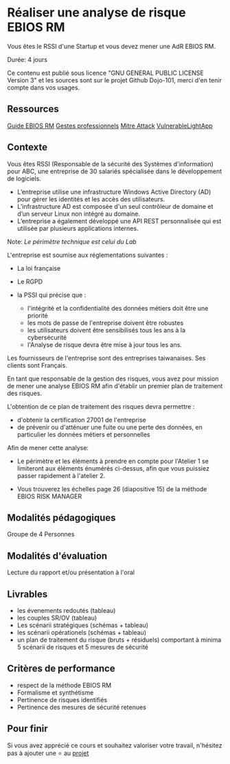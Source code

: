 # Réaliser une analyse de risque EBIOS RM

Vous êtes le RSSI d'une Startup et vous devez mener une AdR EBIOS RM.

Durée: 4 jours

Ce contenu est publié sous licence "GNU GENERAL PUBLIC LICENSE Version 3" et les sources sont sur le projet Github Dojo-101, merci d'en tenir compte dans vos usages.

## Ressources

[Guide EBIOS RM](https://cyber.gouv.fr/publications/la-methode-ebios-risk-manager-le-guide)
[Gestes professionnels](https://github.com/Aif4thah/Dojo-101)
[Mitre Attack](https://attack.mitre.org/)
[VulnerableLightApp](https://github.com/Aif4thah/VulnerableLightApp)

## Contexte

Vous êtes RSSI (Responsable de la sécurité des Systèmes d'information) pour ABC, une entreprise de 30 salariés spécialisée dans le développement de logiciels. 

* L’entreprise utilise une infrastructure Windows Active Directory (AD) pour gérer les identités et les accès des utilisateurs. 
* L’infrastructure AD est composée d'un seul contrôleur de domaine et d’un serveur Linux non intégré au domaine. 
* L’entreprise a également développé une API REST personnalisée qui est utilisée par plusieurs applications internes.

Note: *Le périmètre technique est celui du Lab*

L'entreprise est soumise aux réglementations suivantes :

* La loi française
* Le RGPD
* la PSSI qui précise que :

    * l'intégrité et la confidentialité des données métiers doit être une priorité
    * les mots de passe de l'entreprise doivent être robustes
    * les utilisateurs doivent être sensibilisés tous les ans à la cybersécurité
    * l'Analyse de risque devra être mise à jour tous les ans.

Les fournisseurs de l'entreprise sont des entreprises taiwanaises. Ses clients sont Français.

En tant que responsable de la gestion des risques, vous avez pour mission de mener une analyse EBIOS RM afin d'établir un premier plan de traitement des risques.

L'obtention de ce plan de traitement des risques devra permettre :

* d'obtenir la certification 27001 de l'entreprise
* de prévenir ou d'atténuer une fuite ou une perte des données, en particulier les données métiers et personnelles

Afin de mener cette analyse:

* Le périmètre et les éléments à prendre en compte pour l'Atelier 1 se limiteront aux éléments énumérés ci-dessus, afin que vous puissiez passer rapidement à l'atelier 2.

* Vous trouverez les échelles page 26 (diapositive 15) de la méthode EBIOS RISK MANAGER

## Modalités pédagogiques

Groupe de 4 Personnes

## Modalités d'évaluation

Lecture du rapport et/ou présentation à l'oral

## Livrables

* les évenements redoutés (tableau)
* les couples SR/OV (tableau)
* Les scénarii stratégiques (schémas + tableau)
* les scénarii opérationels (schémas + tableau)
* un plan de traitement du risque (bruts + résiduels) comportant à minima 5 scénarii de risques et 5 mesures de sécurité


## Critères de performance

- respect de la méthode EBIOS RM
- Formalisme et synthétisme
- Pertinence de risques identifiés
- Pertinence des mesures de sécurité retenues


## Pour finir

Si vous avez apprécié ce cours et souhaitez valoriser votre travail, n'hésitez pas à ajouter une ⭐ au [projet](https://github.com/Aif4thah/Dojo-101)